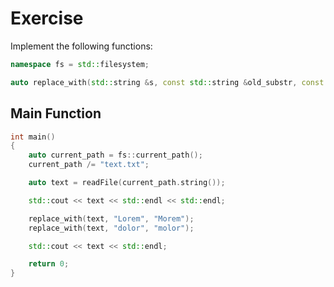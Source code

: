 # Exercise

Implement the following functions:

```cpp
namespace fs = std::filesystem;

auto replace_with(std::string &s, const std::string &old_substr, const std::string &new_substr);
```

## Main Function

```cpp
int main()
{
    auto current_path = fs::current_path();
    current_path /= "text.txt";

    auto text = readFile(current_path.string());

    std::cout << text << std::endl << std::endl;

    replace_with(text, "Lorem", "Morem");
    replace_with(text, "dolor", "molor");

    std::cout << text << std::endl;

    return 0;
}
```
